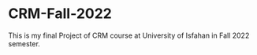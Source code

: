 # CRM-Fall-2022
This is my final Project of CRM course at University of Isfahan in Fall 2022 semester.
